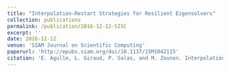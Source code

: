 ```yaml
---
title: "Interpolation-Restart Strategies for Resilient Eigensolvers"
collection: publications
permalink: /publication/2016-12-12-SISC
excerpt: ''   
date: 2016-12-12
venue: 'SIAM Journal on Scientific Computing'
paperurl: 'http://epubs.siam.org/doi/10.1137/15M1042115'
citation: 'E. Agullo, L. Giraud, P. Salas, and M. Zounon. Interpolation-restart strategies for resilient eigensolvers. SIAM Journal on Scientific Computing, 38(5):C560–C583, 2016.'
---
```


